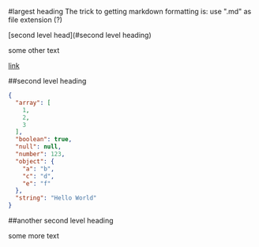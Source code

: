 
#largest heading
The trick to getting markdown formatting is: use ".md" as file extension (?)

[second level head](#second level heading)

some other text

[link](https://github.com/OpenNetworkingFoundation/TTP_Repository/blob/master/DifferentSampleMarkdown.md#another%20second%20level%20heading)

##second level heading
```json
{
  "array": [
    1,
    2,
    3
  ],
  "boolean": true,
  "null": null,
  "number": 123,
  "object": {
    "a": "b",
    "c": "d",
    "e": "f"
  },
  "string": "Hello World"
}
```
##another second level heading

some more text

